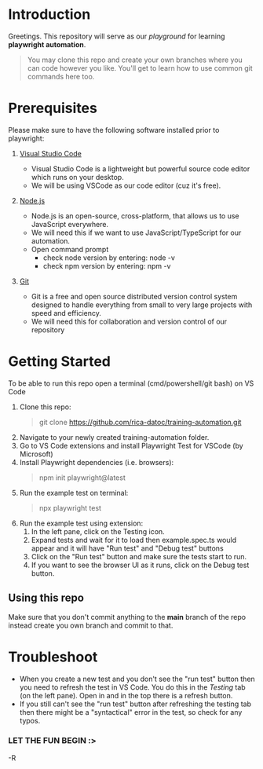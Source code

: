 # Introduction 
Greetings. This repository will serve as our _playground_ for learning __playwright automation__. 
> You may clone this repo and create your own branches where you can code however you like. 
> You'll get to learn how to use common git commands here too. 

# Prerequisites
Please make sure to have the following software installed prior to playwright:
1. [Visual Studio Code](https://code.visualstudio.com/) 
    - Visual Studio Code is a lightweight but powerful source code editor which runs on your desktop.
    - We will be using VSCode as our code editor (cuz it's free).
2. [Node.js](https://nodejs.org/en) 
    - Node.js is an open-source, cross-platform, that allows us to use JavaScript everywhere.
    - We will need this if we want to use JavaScript/TypeScript for our automation.
    - Open command prompt
        - check node version by entering: node -v
        - check npm version by entering: npm -v

3. [Git](https://git-scm.com/downloads) 
    - Git is a free and open source distributed version control system designed to handle everything from small to very large projects with speed and efficiency.
    - We will need this for collaboration and version control of our repository

# Getting Started
To be able to run this repo open a terminal (cmd/powershell/git bash) on VS Code
1. Clone this repo: 
    > git clone https://github.com/rica-datoc/training-automation.git
2. Navigate to your newly created training-automation folder.
3. Go to VS Code extensions and install Playwright Test for VSCode (by Microsoft)
4. Install Playwright dependencies (i.e. browsers):
    > npm init playwright@latest
5. Run the example test on terminal:
    > npx playwright test
6. Run the example test using extension:
    1. In the left pane, click on the Testing icon.
    2. Expand tests and wait for it to load then example.spec.ts would appear and it will have "Run test" and "Debug test" buttons
    3. Click on the "Run test" button and make sure the tests start to run.
    4. If you want to see the browser UI as it runs, click on the Debug test button.

## Using this repo
Make sure that you don't commit anything to the __main__ branch of the repo instead create you own branch and commit to that.


# Troubleshoot
* When you create a new test and you don't see the "run test" button then you need to refresh the test in VS Code. You do this in the _Testing_ tab (on the left pane). Open in and in the top there is a refresh button.
* If you still can't see the "run test" button after refreshing the testing tab then there might be a "syntactical" error in the test, so check for any typos.

### LET THE FUN BEGIN :>
-R
